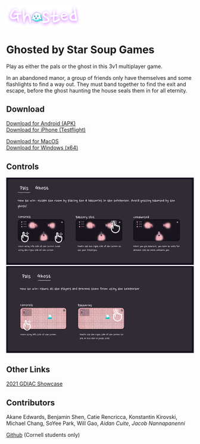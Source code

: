 <img src="assets/logo.png" alt="Ghosted" width="200"/>

# Ghosted by Star Soup Games
Play as either the pals or the ghost in this 3v1 multiplayer game.

In an abandoned manor, a group of friends only have themselves and some flashlights to find a way out. They must band together to find the exit and escape, before the ghost haunting the house seals them in for all eternity.


## Download
[Download for Android (APK)](Ghosted.Release.Android.zip)  
[Download for iPhone (Testflight)](https://testflight.apple.com/join/NAUY9ytX)  

[Download for MacOS](Ghosted.Release.Mac.zip)  
[Download for Windows (x64)](Ghosted.Release.Windows.x64.zip)  


## Controls
![Quick Start Pals](assets/quickstart-pals.png)  
![Quick Start Ghost](assets/quickstart-ghost.png)  


## Other Links

[2021 GDIAC Showcase](https://gdiac.cs.cornell.edu/showcase/gallery/ghosted/)  

## Contributors
Akane Edwards, Benjamin Shen, Catie Rencricca, Konstantin Kirovski, Michael Chang, SoYee Park, Will Gao, *Aidan Cuite*, *Jacob Nannapanenni*

[Github](https://github.coecis.cornell.edu/starsoupgames/ghosted/releases/) (Cornell students only)

